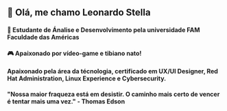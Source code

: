 

## :wave: Olá, me chamo Leonardo Stella

#### :bookmark_tabs: Estudante de Ánalise e Desenvolvimento pela universidade FAM Faculdade das Américas

#### :video_game: Apaixonado por vídeo-game e tibiano nato!

#### Apaixonado pela área da técnologia, certificado em UX/UI Designer, Red Hat Administration, Linux Experience e Cybersecurity.

#### "Nossa maior fraqueza está em desistir. O caminho mais certo de vencer é tentar mais uma vez." - Thomas Edson